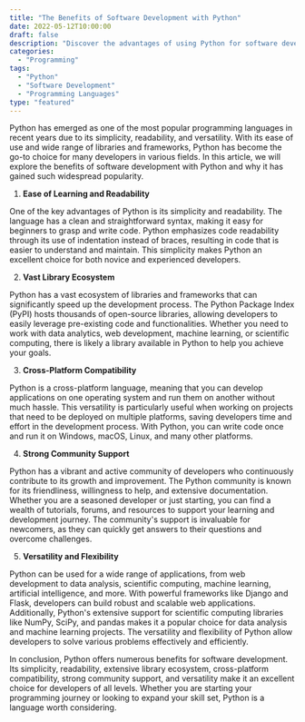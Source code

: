 ```yaml
---
title: "The Benefits of Software Development with Python"
date: 2022-05-12T10:00:00
draft: false
description: "Discover the advantages of using Python for software development and why it has become the go-to language for many developers."
categories:
  - "Programming"
tags:
  - "Python"
  - "Software Development"
  - "Programming Languages"
type: "featured"
---
```


Python has emerged as one of the most popular programming languages in recent years due to its simplicity, readability, and versatility. With its ease of use and wide range of libraries and frameworks, Python has become the go-to choice for many developers in various fields. In this article, we will explore the benefits of software development with Python and why it has gained such widespread popularity.

1. **Ease of Learning and Readability**

One of the key advantages of Python is its simplicity and readability. The language has a clean and straightforward syntax, making it easy for beginners to grasp and write code. Python emphasizes code readability through its use of indentation instead of braces, resulting in code that is easier to understand and maintain. This simplicity makes Python an excellent choice for both novice and experienced developers.

2. **Vast Library Ecosystem**

Python has a vast ecosystem of libraries and frameworks that can significantly speed up the development process. The Python Package Index (PyPI) hosts thousands of open-source libraries, allowing developers to easily leverage pre-existing code and functionalities. Whether you need to work with data analytics, web development, machine learning, or scientific computing, there is likely a library available in Python to help you achieve your goals.

3. **Cross-Platform Compatibility**

Python is a cross-platform language, meaning that you can develop applications on one operating system and run them on another without much hassle. This versatility is particularly useful when working on projects that need to be deployed on multiple platforms, saving developers time and effort in the development process. With Python, you can write code once and run it on Windows, macOS, Linux, and many other platforms.

4. **Strong Community Support**

Python has a vibrant and active community of developers who continuously contribute to its growth and improvement. The Python community is known for its friendliness, willingness to help, and extensive documentation. Whether you are a seasoned developer or just starting, you can find a wealth of tutorials, forums, and resources to support your learning and development journey. The community's support is invaluable for newcomers, as they can quickly get answers to their questions and overcome challenges.

5. **Versatility and Flexibility**

Python can be used for a wide range of applications, from web development to data analysis, scientific computing, machine learning, artificial intelligence, and more. With powerful frameworks like Django and Flask, developers can build robust and scalable web applications. Additionally, Python's extensive support for scientific computing libraries like NumPy, SciPy, and pandas makes it a popular choice for data analysis and machine learning projects. The versatility and flexibility of Python allow developers to solve various problems effectively and efficiently.

In conclusion, Python offers numerous benefits for software development. Its simplicity, readability, extensive library ecosystem, cross-platform compatibility, strong community support, and versatility make it an excellent choice for developers of all levels. Whether you are starting your programming journey or looking to expand your skill set, Python is a language worth considering.

